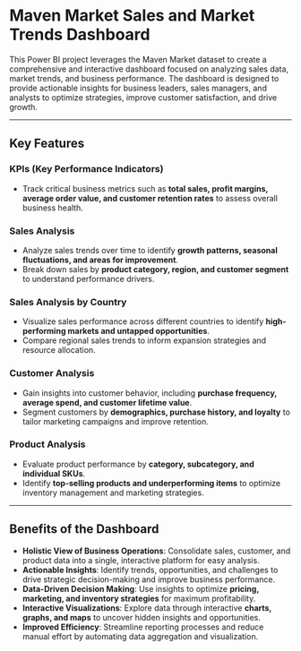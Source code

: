 # Maven Market Sales and Market Trends Dashboard

This Power BI project leverages the Maven Market dataset to create a comprehensive and interactive dashboard focused on analyzing sales data, market trends, and business performance. The dashboard is designed to provide actionable insights for business leaders, sales managers, and analysts to optimize strategies, improve customer satisfaction, and drive growth.

---

## Key Features

### **KPIs (Key Performance Indicators)**
- Track critical business metrics such as **total sales, profit margins, average order value, and customer retention rates** to assess overall business health.

### **Sales Analysis**
- Analyze sales trends over time to identify **growth patterns, seasonal fluctuations, and areas for improvement**.
- Break down sales by **product category, region, and customer segment** to understand performance drivers.

### **Sales Analysis by Country**
- Visualize sales performance across different countries to identify **high-performing markets and untapped opportunities**.
- Compare regional sales trends to inform expansion strategies and resource allocation.

### **Customer Analysis**
- Gain insights into customer behavior, including **purchase frequency, average spend, and customer lifetime value**.
- Segment customers by **demographics, purchase history, and loyalty** to tailor marketing campaigns and improve retention.

### **Product Analysis**
- Evaluate product performance by **category, subcategory, and individual SKUs**.
- Identify **top-selling products and underperforming items** to optimize inventory management and marketing strategies.

---

## Benefits of the Dashboard

- **Holistic View of Business Operations**: Consolidate sales, customer, and product data into a single, interactive platform for easy analysis.
- **Actionable Insights**: Identify trends, opportunities, and challenges to drive strategic decision-making and improve business performance.
- **Data-Driven Decision Making**: Use insights to optimize **pricing, marketing, and inventory strategies** for maximum profitability.
- **Interactive Visualizations**: Explore data through interactive **charts, graphs, and maps** to uncover hidden insights and opportunities.
- **Improved Efficiency**: Streamline reporting processes and reduce manual effort by automating data aggregation and visualization.
